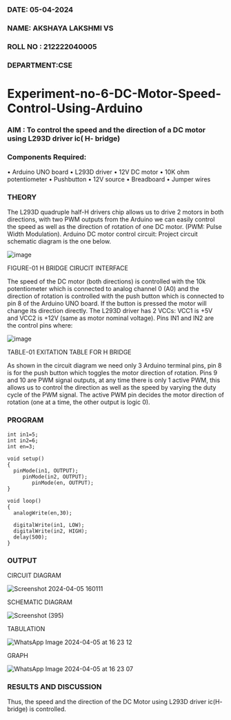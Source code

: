 ###  DATE: 05-04-2024

###  NAME: AKSHAYA LAKSHMI VS
###  ROLL NO : 212222040005
###  DEPARTMENT:CSE
# Experiment-no-6-DC-Motor-Speed-Control-Using-Arduino
### AIM : To control the speed and the direction of a DC motor using L293D driver ic( H- bridge)

### Components Required:
•	Arduino UNO board
•	L293D driver
•	12V DC motor
•	10K ohm potentiometer
•	Pushbutton
•	12V source
•	Breadboard
•	Jumper wires
### THEORY 
The L293D quadruple half-H drivers chip allows us to drive 2 motors in both directions, with two PWM outputs from the Arduino we can easily control the speed as well as the direction of rotation of one DC motor. (PWM: Pulse Width Modulation).
Arduino DC motor control circuit:
Project circuit schematic diagram is the one below.

![image](https://user-images.githubusercontent.com/36288975/167763051-b230c183-afc5-46f2-ba95-0f95e10dd6c9.png)

FIGURE-01 H BRIDGE CIRUCIT INTERFACE 
 
The speed of the DC motor (both directions) is controlled with the 10k potentiometer which is connected to analog channel 0 (A0) and the direction of rotation is controlled with the push button which is connected to pin 8 of the Arduino UNO board. If the button is pressed the motor will change its direction directly.
The L293D driver has 2 VCCs: VCC1 is +5V and VCC2 is +12V (same as motor nominal voltage). Pins IN1 and IN2 are the control pins where:

![image](https://user-images.githubusercontent.com/36288975/167763120-1421c2c5-8381-49eb-b376-03f6e1113b7a.png)


TABLE-01 EXITATION TABLE FOR H BRIDGE 

As shown in the circuit diagram we need only 3 Arduino terminal pins, pin 8 is for the push button which toggles the motor direction of rotation. Pins 9 and 10 are PWM signal outputs, at any time there is only 1 active PWM, this allows us to control the direction as well as the speed by varying the duty cycle of the PWM signal. The active PWM pin decides the motor direction of rotation (one at a time, the other output is logic 0).

### PROGRAM 
```
int in1=5;
int in2=6;
int en=3;

void setup()
{
  pinMode(in1, OUTPUT);
     pinMode(in2, OUTPUT);
        pinMode(en, OUTPUT);
}

void loop()
{
  analogWrite(en,30);
 
  digitalWrite(in1, LOW);
  digitalWrite(in2, HIGH);
  delay(500); 
}
```
### OUTPUT
CIRCUIT DIAGRAM

![Screenshot 2024-04-05 160111](https://github.com/Deeksha78/Experiment-no-7-DC-Motor-Speed-Control-Using-Arduino/assets/128116204/467992b7-fdf1-4c95-b5ad-76f12c662642)


SCHEMATIC DIAGRAM

![Screenshot (395)](https://github.com/AkshayalakshmiVS/Experiment-no-7-DC-Motor-Speed-Control-Using-Arduino/assets/128115963/b8adf281-e7c5-4d27-b0cd-a8372f9b0746)



TABULATION


![WhatsApp Image 2024-04-05 at 16 23 12](https://github.com/Deeksha78/Experiment-no-7-DC-Motor-Speed-Control-Using-Arduino/assets/128116204/d00dcbd3-537e-4b9d-8846-d6cb83fff14b)




GRAPH

![WhatsApp Image 2024-04-05 at 16 23 07](https://github.com/Deeksha78/Experiment-no-7-DC-Motor-Speed-Control-Using-Arduino/assets/128116204/5a7d5c06-ef59-4cfe-88bd-3f36fe2d8034)


### RESULTS AND DISCUSSION 

Thus, the speed and the direction of the DC Motor using L293D driver ic(H- bridge) is controlled.


